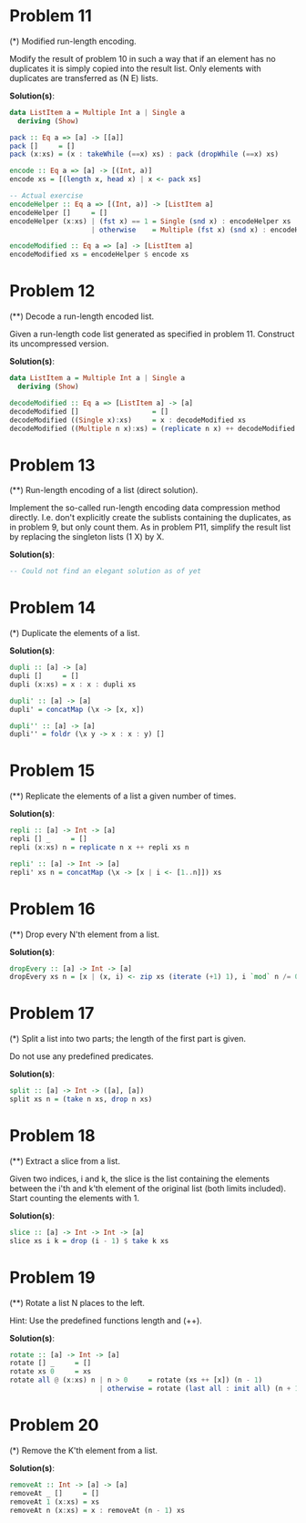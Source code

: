 # Problem 11

(*) Modified run-length encoding.

Modify the result of problem 10 in such a way that if an element has no duplicates it is simply copied into the result list. Only elements with duplicates are transferred as (N E) lists.

**Solution(s)**:

```haskell
data ListItem a = Multiple Int a | Single a
  deriving (Show)

pack :: Eq a => [a] -> [[a]]
pack []     = []
pack (x:xs) = (x : takeWhile (==x) xs) : pack (dropWhile (==x) xs)

encode :: Eq a => [a] -> [(Int, a)]
encode xs = [(length x, head x) | x <- pack xs]

-- Actual exercise
encodeHelper :: Eq a => [(Int, a)] -> [ListItem a]
encodeHelper []     = []
encodeHelper (x:xs) | (fst x) == 1 = Single (snd x) : encodeHelper xs
                    | otherwise    = Multiple (fst x) (snd x) : encodeHelper xs

encodeModified :: Eq a => [a] -> [ListItem a]
encodeModified xs = encodeHelper $ encode xs

```

# Problem 12

(**) Decode a run-length encoded list.

Given a run-length code list generated as specified in problem 11. Construct its uncompressed version.

**Solution(s)**:

```haskell
data ListItem a = Multiple Int a | Single a
  deriving (Show)

decodeModified :: Eq a => [ListItem a] -> [a]
decodeModified []                  = []
decodeModified ((Single x):xs)     = x : decodeModified xs
decodeModified ((Multiple n x):xs) = (replicate n x) ++ decodeModified xs
```

# Problem 13

(**) Run-length encoding of a list (direct solution).

Implement the so-called run-length encoding data compression method directly. I.e. don't explicitly create the sublists containing the duplicates, as in problem 9, but only count them. As in problem P11, simplify the result list by replacing the singleton lists (1 X) by X.

**Solution(s)**:

```haskell
-- Could not find an elegant solution as of yet 
```

# Problem 14

(*) Duplicate the elements of a list.

**Solution(s)**:

```haskell
dupli :: [a] -> [a]
dupli []     = []
dupli (x:xs) = x : x : dupli xs

dupli' :: [a] -> [a]
dupli' = concatMap (\x -> [x, x])

dupli'' :: [a] -> [a]
dupli'' = foldr (\x y -> x : x : y) []
```

# Problem 15

(**) Replicate the elements of a list a given number of times.

**Solution(s)**:

```haskell
repli :: [a] -> Int -> [a]
repli [] _     = []
repli (x:xs) n = replicate n x ++ repli xs n

repli' :: [a] -> Int -> [a]
repli' xs n = concatMap (\x -> [x | i <- [1..n]]) xs
```

# Problem 16

(**) Drop every N'th element from a list.

**Solution(s)**:

```haskell
dropEvery :: [a] -> Int -> [a]
dropEvery xs n = [x | (x, i) <- zip xs (iterate (+1) 1), i `mod` n /= 0]
```

# Problem 17

(*) Split a list into two parts; the length of the first part is given.

Do not use any predefined predicates.

**Solution(s)**:

```haskell
split :: [a] -> Int -> ([a], [a])
split xs n = (take n xs, drop n xs)
```

# Problem 18

(**) Extract a slice from a list.

Given two indices, i and k, the slice is the list containing the elements between the i'th and k'th element of the original list (both limits included). Start counting the elements with 1.

**Solution(s)**:

```haskell
slice :: [a] -> Int -> Int -> [a]
slice xs i k = drop (i - 1) $ take k xs
```

# Problem 19

(**) Rotate a list N places to the left.

Hint: Use the predefined functions length and (++).

**Solution(s)**:

```haskell
rotate :: [a] -> Int -> [a]
rotate [] _     = []
rotate xs 0     = xs
rotate all @ (x:xs) n | n > 0     = rotate (xs ++ [x]) (n - 1)
                      | otherwise = rotate (last all : init all) (n + 1)
```

# Problem 20

(*) Remove the K'th element from a list.

**Solution(s)**:

```haskell
removeAt :: Int -> [a] -> [a]
removeAt _ []     = []
removeAt 1 (x:xs) = xs
removeAt n (x:xs) = x : removeAt (n - 1) xs
```